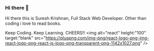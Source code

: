 ### Hi there 👋

<!--
**krishsuresh08/krishsuresh08** is a ✨ _special_ ✨ repository because its `README.md` (this file) appears on your GitHub profile.

Here are some ideas to get you started:

- 🔭 I’m currently working on ...
- 🌱 I’m currently learning ...
- 👯 I’m looking to collaborate on ...
- 🤔 I’m looking for help with ...
- 💬 Ask me about ...
- 📫 How to reach me: ...
- 😄 Pronouns: ...
- ⚡ Fun fact: ...
-->
Hi there this is Suresh Krishnan, Full Stack Web Developer.
Other than coding i love to read books.

Keep Coding. Keep Learning.
CHEERS!!
<img alt="react"  height:"100" target:"blank" src="https://pluspng.com/img-png/react-logo-png-img-react-logo-png-react-js-logo-png-transparent-png-1142x1027.png"  />
